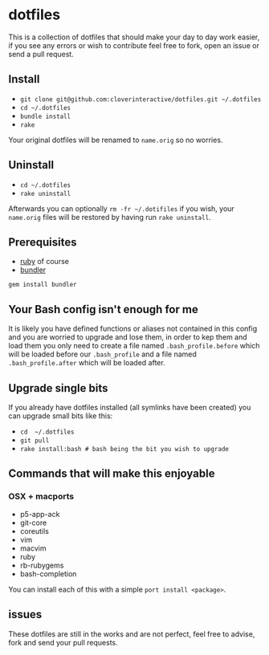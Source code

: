 # dotfiles

This is a collection of dotfiles that should make your day to day work easier, if you see any errors or wish to contribute feel free to fork, open an issue
or send a pull request.

## Install

* `git clone git@github.com:cloverinteractive/dotfiles.git ~/.dotfiles`
* `cd ~/.dotfiles`
* `bundle install`
* `rake`

Your original dotfiles will be renamed to `name.orig` so no worries.

## Uninstall

* `cd ~/.dotfiles`
* `rake uninstall`

Afterwards you can optionally `rm -fr ~/.dotifiles` if you wish, your `name.orig` files will be restored by having run `rake uninstall`.

## Prerequisites

* [ruby](http://www.ruby-lang.org) of course
* [bundler](http://gembundler.com/)

`gem install bundler`

## Your Bash config isn't enough for me

It is likely you have defined functions or aliases not contained in this config and you are worried to upgrade and lose them, in order to kep them and load them
you only need to create a file named `.bash_profile.before` which will be loaded before our `.bash_profile` and a file named `.bash_profile.after` which will
be loaded after.

## Upgrade single bits

If you already have dotfiles installed (all symlinks have been created) you can upgrade small bits like this:

* `cd  ~/.dotfiles`
* `git pull`
* `rake install:bash # bash being the bit you wish to upgrade` 

## Commands that will make this enjoyable

### OSX + macports

* p5-app-ack
* git-core
* coreutils
* vim
* macvim
* ruby
* rb-rubygems
* bash-completion

You can install each of this with a simple `port install <package>`.

## issues

These dotfiles are still in the works and are not perfect, feel free to advise, fork and send your pull requests.
